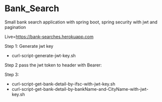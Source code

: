 # Bank_Search

Small bank search application with spring boot, spring security with jwt and pagination

Live=https://bank-searches.herokuapp.com

Step 1: Generate jwt key
- curl-script-generate-jwt-key.sh

Step 2 pass the jwt token to header with Bearer<token>:

Step 3:
- curl-script-get-bank-detail-by-ifsc-with-jwt-key.sh
- curl-script-get-bank-detail-by-bankName-and-CityName-with-jwt-key.sh
